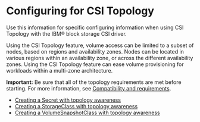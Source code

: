 # Configuring for CSI Topology

Use this information for specific configuring information when using CSI Topology with the IBM® block storage CSI driver.

Using the CSI Topology feature, volume access can be limited to a subset of nodes, based on regions and availability zones. Nodes can be located in various regions within an availability zone, or across the different availability zones. Using the CSI Topology feature can ease volume provisioning for workloads within a multi-zone architecture.

**Important:** Be sure that all of the topology requirements are met before starting. For more information, see [Compatibility and requirements](../installation/install_compatibility_requirements.md).

- [Creating a Secret with topology awareness](creating_secret_topology_aware.md)
- [Creating a StorageClass with topology awareness](creating_storageclass_topology_aware.md)
- [Creating a VolumeSnapshotClass with topology awareness](creating_volumesnapshotclass_topology_aware.md)